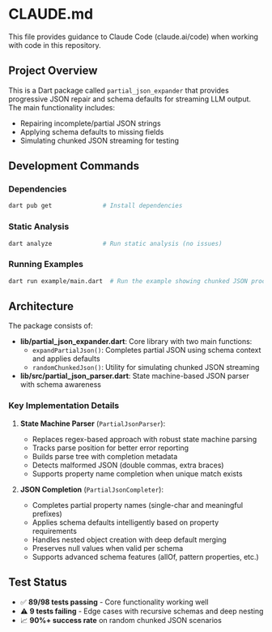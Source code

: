 # CLAUDE.md

This file provides guidance to Claude Code (claude.ai/code) when working with code in this repository.

## Project Overview

This is a Dart package called `partial_json_expander` that provides progressive JSON repair and schema defaults for streaming LLM output. The main functionality includes:
- Repairing incomplete/partial JSON strings
- Applying schema defaults to missing fields
- Simulating chunked JSON streaming for testing

## Development Commands

### Dependencies
```bash
dart pub get              # Install dependencies
```

### Static Analysis
```bash
dart analyze              # Run static analysis (no issues)
```

### Running Examples
```bash
dart run example/main.dart  # Run the example showing chunked JSON processing
```

## Architecture

The package consists of:
- **lib/partial_json_expander.dart**: Core library with two main functions:
  - `expandPartialJson()`: Completes partial JSON using schema context and applies defaults
  - `randomChunkedJson()`: Utility for simulating chunked JSON streaming
- **lib/src/partial_json_parser.dart**: State machine-based JSON parser with schema awareness
  
### Key Implementation Details

1. **State Machine Parser** (`PartialJsonParser`):
   - Replaces regex-based approach with robust state machine parsing
   - Tracks parse position for better error reporting
   - Builds parse tree with completion metadata
   - Detects malformed JSON (double commas, extra braces)
   - Supports property name completion when unique match exists
   
2. **JSON Completion** (`PartialJsonCompleter`):
   - Completes partial property names (single-char and meaningful prefixes)
   - Applies schema defaults intelligently based on property requirements
   - Handles nested object creation with deep default merging
   - Preserves null values when valid per schema
   - Supports advanced schema features (allOf, pattern properties, etc.)

## Test Status

- ✅ **89/98 tests passing** - Core functionality working well
- ⚠️ **9 tests failing** - Edge cases with recursive schemas and deep nesting
- 📈 **90%+ success rate** on random chunked JSON scenarios